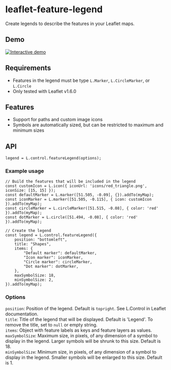 # leaflet-feature-legend
Create legends to describe the features in your Leaflet maps.

## Demo
<a href="https://aazuspan.github.io/leaflet-feature-legend/demo/index.html"><img src="https://i.imgur.com/XlHaYFE.jpg" title="Interactive demo" /></a>

## Requirements
- Features in the legend must be type `L.Marker`, `L.CircleMarker`, or `L.Circle`
- Only tested with Leaflet v1.6.0

## Features
- Support for paths and custom image icons
- Symbols are automatically sized, but can be restricted to maximum and minimum sizes

## API
```
legend = L.control.featureLegend(options);
```

### Example usage
```
// Build the features that will be included in the legend
const customIcon = L.icon({ iconUrl: 'icons/red_triangle.png', iconSize: [15, 15] });
const defaultMarker = L.marker([51.505, -0.09], {}).addTo(myMap);
const iconMarker = L.marker([51.505, -0.115], { icon: customIcon }).addTo(myMap);
const circleMarker = L.circleMarker([51.515, -0.08], { color: 'red' }).addTo(myMap);
const dotMarker = L.circle([51.494, -0.08], { color: 'red' }).addTo(myMap);

// Create the legend
const legend = L.control.featureLegend({
    position: "bottomleft",
    title: "Shapes",
    items: {
        "Default marker": defaultMarker,
        "Icon marker": iconMarker,
        "Circle marker": circleMarker,
        "Dot marker": dotMarker,
    },
    maxSymbolSize: 18,
    minSymbolSize: 2,
}).addTo(myMap);
```

### Options
`position`: Position of the legend. Default is `topright`. See L.Control in Leaflet documentation.<br/>
`title`: Title of the legend that will be displayed. Default is 'Legend'. To remove the title, set to `null` or empty string.<br/>
`items`: Object with feature labels as keys and feature layers as values.<br/>
`maxSymbolSize`: Maximum size, in pixels, of any dimension of a symbol to display in the legend. Larger symbols will be shrunk to this size. Default is 18.<br/>
`minSymbolSize`: Minimum size, in pixels, of any dimension of a symbol to display in the legend. Smaller symbols will be enlarged to this size. Default is 1.<br/>
